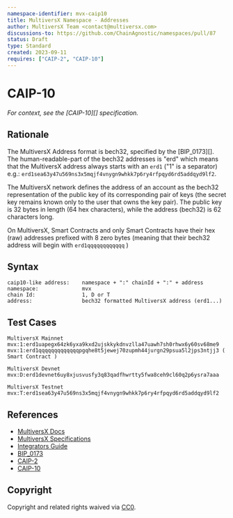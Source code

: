 ```yaml
---
namespace-identifier: mvx-caip10
title: MultiversX Namespace - Addresses
author: MultiversX Team <contact@multiversx.com>
discussions-to: https://github.com/ChainAgnostic/namespaces/pull/87
status: Draft
type: Standard
created: 2023-09-11
requires: ["CAIP-2", "CAIP-10"]
---
```


# CAIP-10

_For context, see the [CAIP-10][] specification._

## Rationale

The MultiversX Address format is bech32, specified by the [BIP_0173][].
The human-readable-part of the bech32 addresses is "erd" which means that the MultiversX address always starts with an `erd1` ("1" is a separator) e.g.: `erd1sea63y47u569ns3x5mqjf4vnygn9whkk7p6ry4rfpqyd6rd5addqyd9lf2`.

The MultiversX network defines the address of an account as the bech32 representation of the public key of its corresponding pair of keys (the secret key remains known only to the user that owns the key pair). The public key is 32 bytes in length (64 hex characters), while the address (bech32) is 62 characters long.

On MultiversX, Smart Contracts and only Smart Contracts have their hex (raw) addresses prefixed with 8 zero bytes (meaning that their bech32 address will begin with `erd1qqqqqqqqqqqq` )

## Syntax

```
caip10-like address:    namespace + ":" chainId + ":" + address
namespace:              mvx
chain Id:               1, D or T
address:                bech32 formatted MultiversX address (erd1...)
```

## Test Cases

```
MultiversX Mainnet
mvx:1:erd1uapegx64zk6yxa9kxd2ujskkykdnvzlla47uawh7sh0rhwx6y60sv68me9
mvx:1:erd1qqqqqqqqqqqqqpgqhe8t5jewej70zupmh44jurgn29psua5l2jps3ntjj3 ( Smart Contract )

MultiversX Devnet
mvx:D:erd1devnet6uy8xjusvusfy3q83qadfhwrtty5fwa8ceh9cl60q2p6ysra7aaa

MultiversX Testnet
mvx:T:erd1sea63y47u569ns3x5mqjf4vnygn9whkk7p6ry4rfpqyd6rd5addqyd9lf2
```

## References

- [MultiversX Docs](https://docs.multiversx.com/)
- [MultiversX Specifications](https://github.com/multiversx/mx-specs)
- [Integrators Guide](https://docs.multiversx.com/integrators/overview)
- [BIP_0173](https://en.bitcoin.it/wiki/BIP_0173)
- [CAIP-2](https://github.com/ChainAgnostic/CAIPs/blob/master/CAIPs/caip-2.md)
- [CAIP-10](https://github.com/ChainAgnostic/CAIPs/blob/master/CAIPs/caip-10.md)

## Copyright

Copyright and related rights waived via [CC0](https://creativecommons.org/publicdomain/zero/1.0/).
